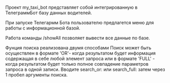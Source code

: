 Проект my_taxi_bot представляет собой интегрированную в ТелеграммБот базу данных водителей.

При запуске Телегармм Бота пользователю предлагется меню для работы с информационной базой.

Работа команды /showAll  позволяет вывести все данные по базе.

Фунция поиска реализована двумя способами
Поиск может быть осуществлен в формате 'OR'- когда результатом будет информация содержащая в себе любой элемент запроса или в формате 'FULL' - когда
результатом будет только полное совпадение параметров запроса в одной записи.  Вводите search_or: или search_full: затем через 1 пробел аргументы поиска.

